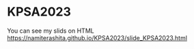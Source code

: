 # KPSA2023

You can see my slids on HTML
<https://namiterashita.github.io/KPSA2023/slide_KPSA2023.html>
